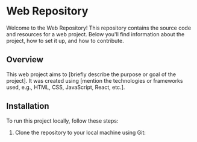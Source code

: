 # Web Repository

Welcome to the Web Repository! This repository contains the source code and resources for a web project. Below you'll find information about the project, how to set it up, and how to contribute.

## Overview

This web project aims to [briefly describe the purpose or goal of the project]. It was created using [mention the technologies or frameworks used, e.g., HTML, CSS, JavaScript, React, etc.].

## Installation

To run this project locally, follow these steps:

1. Clone the repository to your local machine using Git:
